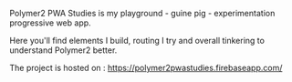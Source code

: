Polymer2 PWA Studies is my playground - guine pig - experimentation progressive web app.

Here you'll find elements I build, routing I try and overall tinkering to understand Polymer2 better.

The project is hosted on : https://polymer2pwastudies.firebaseapp.com/
